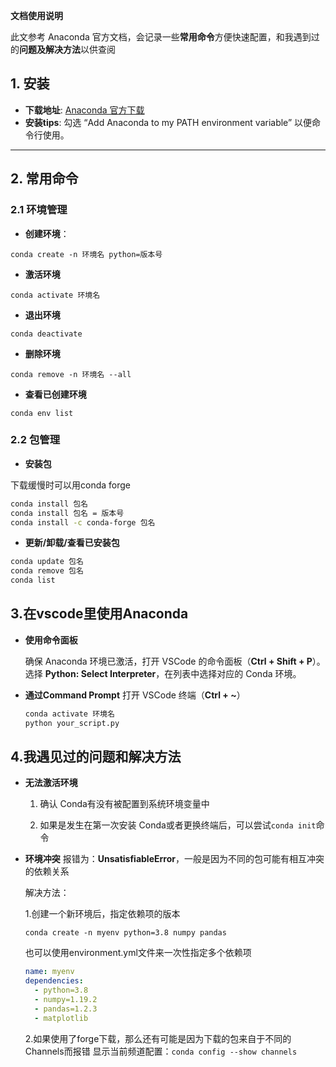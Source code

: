  **文档使用说明**

此文参考 Anaconda 官方文档，会记录一些**常用命令**方便快速配置，和我遇到过的**问题及解决方法**以供查阅

## 1. 安装 
- **下载地址**: [Anaconda 官方下载](https://www.anaconda.com/products/distribution)
- **安装tips**:
 勾选 “Add Anaconda to my PATH environment variable” 以便命令行使用。

---

## 2. 常用命令

  ### 2.1 **环境管理**
  - **创建环境**：
  
  `conda create -n 环境名 python=版本号`
  
  
  - **激活环境**
  
  `conda activate 环境名`
  
  - **退出环境**
  
  `conda deactivate`
  
  - **删除环境**
  
  `conda remove -n 环境名 --all`
  
  - **查看已创建环境**
  
  `conda env list`
  
  ### 2.2 **包管理**
  - **安装包**
  
  下载缓慢时可以用conda forge
  
  ```bash
  conda install 包名
  conda install 包名 = 版本号
  conda install -c conda-forge 包名
  ```
  
  - **更新/卸载/查看已安装包**
  ```bash
  conda update 包名
  conda remove 包名
  conda list
```

## 3.在vscode里使用Anaconda

- **使用命令面板**

  确保 Anaconda 环境已激活，打开 VSCode 的命令面板（**Ctrl + Shift + P**）。
  选择 **Python: Select Interpreter**，在列表中选择对应的 Conda 环境。


- **通过Command Prompt**
  打开 VSCode 终端（**Ctrl + ~**）
  ```bash
  conda activate 环境名
  python your_script.py
  ```

## 4.**我遇见过的问题和解决方法**

- **无法激活环境**

  1. 确认 Conda有没有被配置到系统环境变量中
  
  2. 如果是发生在第一次安装 Conda或者更换终端后，可以尝试`conda init`命令

- **环境冲突**
  报错为：**UnsatisfiableError**，一般是因为不同的包可能有相互冲突的依赖关系
  
  解决方法：
  
  1.创建一个新环境后，指定依赖项的版本
  
  `conda create -n myenv python=3.8 numpy pandas`
  
  也可以使用environment.yml文件来一次性指定多个依赖项
  
  ```yaml
  name: myenv
  dependencies:
    - python=3.8
    - numpy=1.19.2
    - pandas=1.2.3
    - matplotlib
  ```
  
  2.如果使用了forge下载，那么还有可能是因为下载的包来自于不同的Channels而报错
  显示当前频道配置：`conda config --show channels`
